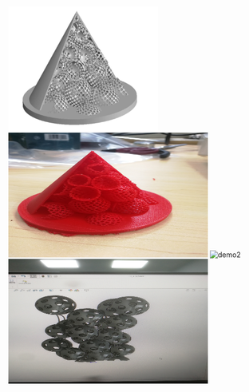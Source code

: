 <img src="https://github.com/luohaoyuan0420-w/SphereMesh/blob/main/demo1.png" alt="demo1" height="250px" width="300"></img>
<img src="https://github.com/luohaoyuan0420-w/SphereMesh/blob/main/demo1-printed.jpg" alt="demo1-printed" height="250px" width="400"></img>
<img src="https://github.com/luohaoyuan0420-w/SphereMesh/blob/main/demo2.jpg" alt="demo2" height="250px" width="400"></img>
<img src="https://github.com/luohaoyuan0420-w/SphereMesh/blob/main/demo3.jpg" alt="demo3" height="250px" width="400"></img>

